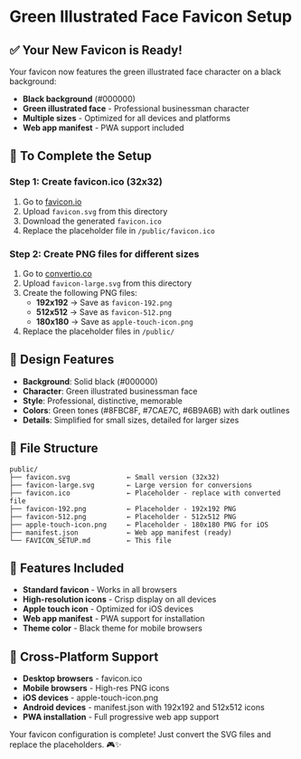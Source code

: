 # Green Illustrated Face Favicon Setup

## ✅ Your New Favicon is Ready!

Your favicon now features the green illustrated face character on a black background:
- **Black background** (#000000)
- **Green illustrated face** - Professional businessman character
- **Multiple sizes** - Optimized for all devices and platforms
- **Web app manifest** - PWA support included

## 🔧 To Complete the Setup

### Step 1: Create favicon.ico (32x32)
1. Go to [favicon.io](https://favicon.io/favicon-converter/)
2. Upload `favicon.svg` from this directory
3. Download the generated `favicon.ico`
4. Replace the placeholder file in `/public/favicon.ico`

### Step 2: Create PNG files for different sizes
1. Go to [convertio.co](https://convertio.co/svg-png/)
2. Upload `favicon-large.svg` from this directory
3. Create the following PNG files:
   - **192x192** → Save as `favicon-192.png`
   - **512x512** → Save as `favicon-512.png`
   - **180x180** → Save as `apple-touch-icon.png`
4. Replace the placeholder files in `/public/`

## 🎨 Design Features
- **Background**: Solid black (#000000)
- **Character**: Green illustrated businessman face
- **Style**: Professional, distinctive, memorable
- **Colors**: Green tones (#8FBC8F, #7CAE7C, #6B9A6B) with dark outlines
- **Details**: Simplified for small sizes, detailed for larger sizes

## 📁 File Structure
```
public/
├── favicon.svg              ← Small version (32x32)
├── favicon-large.svg        ← Large version for conversions
├── favicon.ico              ← Placeholder - replace with converted file
├── favicon-192.png          ← Placeholder - 192x192 PNG
├── favicon-512.png          ← Placeholder - 512x512 PNG
├── apple-touch-icon.png     ← Placeholder - 180x180 PNG for iOS
├── manifest.json            ← Web app manifest (ready)
└── FAVICON_SETUP.md         ← This file
```

## 🚀 Features Included
- **Standard favicon** - Works in all browsers
- **High-resolution icons** - Crisp display on all devices
- **Apple touch icon** - Optimized for iOS devices
- **Web app manifest** - PWA support for installation
- **Theme color** - Black theme for mobile browsers

## 📱 Cross-Platform Support
- **Desktop browsers** - favicon.ico
- **Mobile browsers** - High-res PNG icons
- **iOS devices** - apple-touch-icon.png
- **Android devices** - manifest.json with 192x192 and 512x512 icons
- **PWA installation** - Full progressive web app support

Your favicon configuration is complete! Just convert the SVG files and replace the placeholders. 🎮✨